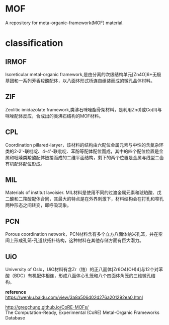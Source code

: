 # MOF
A repository for meta-organic-framework(MOF) material.
# classification
## IRMOF
Isoreticular metal-organic framework,是由分离的次级结构单元[Zn4O]6+无极基团和一系列芳香羧酸配体，以八面体形式桥连自组装而成的微孔晶体材料。
## ZIF
Zeolitic imidazolate framework,类沸石咪唑酯骨架材料，是利用Zn(I)或Co(II)与咪唑配体反应，合成出的类沸石结构的MOF材料。

## CPL
Coordination pillared-laryer，该材料的结构由六配位金属元素与中性的含氮杂环类的2-2'-联吡啶、4-4'-联吡啶、苯酚等配体配位而成，其中的四个配位位置是金属和吡嗪类羧酸配体链接而成的二维平面结构，剩下的两个位置是金属与线型二齿有机配体配位形成。

## MIL
Materials of institut lavoisier. MIL材料是使用不同的过渡金属元素和琥珀酸、戊二酸和二羧酸配体合同，其最大的特点是在外界刺激下，材料结构会在打孔和窄孔两种形态之间转变，即呼吸现象。

## PCN
Porous coordination network，PCN材料含有多个立方八面体纳米孔笼，并在空间上形成孔笼-孔道状拓扑结构，这种材料在其他存储方面有巨大潜力。

## UiO
University of Oslo，UiO材料有含Zr（锆）的正八面体[Zr6O4(OH)4]与12个对苯酸（BDC）有机配体相连，形成八面体心孔笼和八个四面体角笼的三维微孔结构。

**reference**  
https://wenku.baidu.com/view/3a8a506d02d276a201292ea0.html

http://gregchung.github.io/CoRE-MOFs/  
The Computation-Ready, Experimental (CoRE) Metal-Organic Frameworks Database
